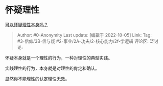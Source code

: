 # 怀疑理性
[可以怀疑理性本身吗？](https://www.zhihu.com/question/548354239/answer/2702217829)

> Author: #0-Anonymity
> Last update: [编辑于 2022-10-05]
> Link:
> Tag: #3-信仰/3B-信与疑 #2-事业/2A-功夫/2-核心能力/2f-学逻辑 
> 评论区:
> 泛讨论:

怀疑本身就是一个理性的行为，一种对理性的典型实践。

实践理性的行为，本身就是对理性的肯定和确认。

显然你不能理性的认定理性无效。
